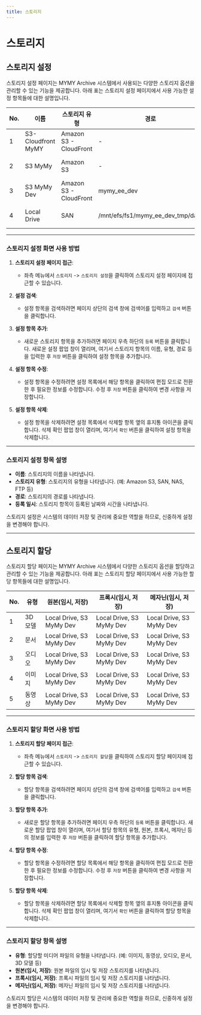 ```yaml
---
title: 스토리지
---
```

# 스토리지
## 스토리지 설정

스토리지 설정 페이지는 MYMY Archive 시스템에서 사용되는 다양한 스토리지 옵션을 관리할 수 있는 기능을 제공합니다. 아래 표는 스토리지 설정 페이지에서 사용 가능한 설정 항목들에 대한 설명입니다.

| No. | 이름               | 스토리지 유형         | 경로                                    | 등록 일시            |
|-----|--------------------|-----------------------|-----------------------------------------|----------------------|
| 1   | S3-Cloudfront MyMY | Amazon S3 - CloudFront| -                                       | 2022-06-30 00:42:46  |
| 2   | S3 MyMy            | Amazon S3             | -                                       | 2022-06-30 00:41:48  |
| 3   | S3 MyMy Dev        | Amazon S3 - CloudFront| mymy_ee_dev                             | 2022-06-30 00:32:53  |
| 4   | Local Drive        | SAN                   | /mnt/efs/fs1/mymy_ee_dev_tmp/data       | 2020-03-14 08:14:31  |

---

### 스토리지 설정 화면 사용 방법

1. **스토리지 설정 페이지 접근**:
   - 좌측 메뉴에서 `스토리지` -> `스토리지 설정`을 클릭하여 스토리지 설정 페이지에 접근할 수 있습니다.

2. **설정 검색**:
   - 설정 항목을 검색하려면 페이지 상단의 검색 창에 검색어를 입력하고 `검색` 버튼을 클릭합니다.

3. **설정 항목 추가**:
   - 새로운 스토리지 항목을 추가하려면 페이지 우측 하단의 `등록` 버튼을 클릭합니다. 새로운 설정 팝업 창이 열리며, 여기서 스토리지 항목의 이름, 유형, 경로 등을 입력한 후 `저장` 버튼을 클릭하여 설정 항목을 추가합니다.

4. **설정 항목 수정**:
   - 설정 항목을 수정하려면 설정 목록에서 해당 항목을 클릭하여 편집 모드로 전환한 후 필요한 정보를 수정합니다. 수정 후 `저장` 버튼을 클릭하여 변경 사항을 저장합니다.

5. **설정 항목 삭제**:
   - 설정 항목을 삭제하려면 설정 목록에서 삭제할 항목 옆의 휴지통 아이콘을 클릭합니다. 삭제 확인 팝업 창이 열리며, 여기서 `확인` 버튼을 클릭하여 설정 항목을 삭제합니다.

---

### 스토리지 설정 항목 설명

- **이름**: 스토리지의 이름을 나타냅니다.
- **스토리지 유형**: 스토리지의 유형을 나타냅니다. (예: Amazon S3, SAN, NAS, FTP 등)
- **경로**: 스토리지의 경로를 나타냅니다.
- **등록 일시**: 스토리지 항목이 등록된 날짜와 시간을 나타냅니다.

스토리지 설정은 시스템의 데이터 저장 및 관리에 중요한 역할을 하므로, 신중하게 설정을 변경해야 합니다.

---

## 스토리지 할당

스토리지 할당 페이지는 MYMY Archive 시스템에서 다양한 스토리지 옵션을 할당하고 관리할 수 있는 기능을 제공합니다. 아래 표는 스토리지 할당 페이지에서 사용 가능한 할당 항목들에 대한 설명입니다.

| No. | 유형      | 원본(임시, 저장)                    | 프록시(임시, 저장)                  | 메자닌(임시, 저장)                  |
|-----|-----------|------------------------------------|------------------------------------|------------------------------------|
| 1   | 3D 모델   | Local Drive, S3 MyMy Dev           | Local Drive, S3 MyMy Dev           | Local Drive, S3 MyMy Dev           |
| 2   | 문서      | Local Drive, S3 MyMy Dev           | Local Drive, S3 MyMy Dev           | Local Drive, S3 MyMy Dev           |
| 3   | 오디오    | Local Drive, S3 MyMy Dev           | Local Drive, S3 MyMy Dev           | Local Drive, S3 MyMy Dev           |
| 4   | 이미지    | Local Drive, S3 MyMy Dev           | Local Drive, S3 MyMy Dev           | Local Drive, S3 MyMy Dev           |
| 5   | 동영상    | Local Drive, S3 MyMy Dev           | Local Drive, S3 MyMy Dev           | Local Drive, S3 MyMy Dev           |

---

### 스토리지 할당 화면 사용 방법

1. **스토리지 할당 페이지 접근**:
   - 좌측 메뉴에서 `스토리지` -> `스토리지 할당`을 클릭하여 스토리지 할당 페이지에 접근할 수 있습니다.

2. **할당 항목 검색**:
   - 할당 항목을 검색하려면 페이지 상단의 검색 창에 검색어를 입력하고 `검색` 버튼을 클릭합니다.

3. **할당 항목 추가**:
   - 새로운 할당 항목을 추가하려면 페이지 우측 하단의 `등록` 버튼을 클릭합니다. 새로운 할당 팝업 창이 열리며, 여기서 할당 항목의 유형, 원본, 프록시, 메자닌 등의 정보를 입력한 후 `저장` 버튼을 클릭하여 할당 항목을 추가합니다.

4. **할당 항목 수정**:
   - 할당 항목을 수정하려면 할당 목록에서 해당 항목을 클릭하여 편집 모드로 전환한 후 필요한 정보를 수정합니다. 수정 후 `저장` 버튼을 클릭하여 변경 사항을 저장합니다.

5. **할당 항목 삭제**:
   - 할당 항목을 삭제하려면 할당 목록에서 삭제할 항목 옆의 휴지통 아이콘을 클릭합니다. 삭제 확인 팝업 창이 열리며, 여기서 `확인` 버튼을 클릭하여 할당 항목을 삭제합니다.

---

### 스토리지 할당 항목 설명

- **유형**: 할당할 미디어 파일의 유형을 나타냅니다. (예: 이미지, 동영상, 오디오, 문서, 3D 모델 등)
- **원본(임시, 저장)**: 원본 파일의 임시 및 저장 스토리지를 나타냅니다.
- **프록시(임시, 저장)**: 프록시 파일의 임시 및 저장 스토리지를 나타냅니다.
- **메자닌(임시, 저장)**: 메자닌 파일의 임시 및 저장 스토리지를 나타냅니다.

스토리지 할당은 시스템의 데이터 저장 및 관리에 중요한 역할을 하므로, 신중하게 설정을 변경해야 합니다.

